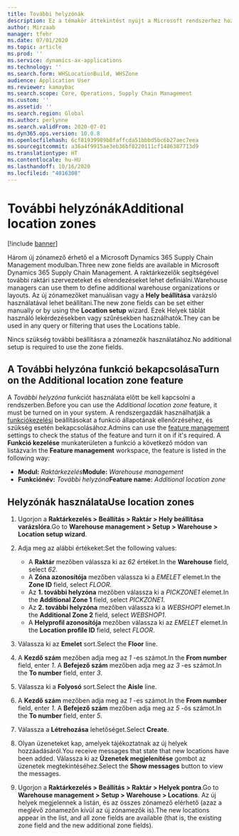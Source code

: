 ```yaml
---
title: További helyzónák
description: Ez a témakör áttekintést nyújt a Microsoft rendszerhez hozzáadott új helyzónákról Dynamics 365 Supply Chain Management.
author: Mirzaab
manager: tfehr
ms.date: 07/01/2020
ms.topic: article
ms.prod: ''
ms.service: dynamics-ax-applications
ms.technology: ''
ms.search.form: WHSLocationBuild, WHSZone
audience: Application User
ms.reviewer: kamaybac
ms.search.scope: Core, Operations, Supply Chain Management
ms.custom: ''
ms.assetid: ''
ms.search.region: Global
ms.author: perlynne
ms.search.validFrom: 2020-07-01
ms.dyn365.ops.version: 10.0.8
ms.openlocfilehash: 6cf81939989b8faffcda51bbbd5bc6b27aec7eea
ms.sourcegitcommit: a36a4f9915ae3eb36bf8220111cf1486387713d9
ms.translationtype: HT
ms.contentlocale: hu-HU
ms.lasthandoff: 10/16/2020
ms.locfileid: "4016308"
---
```

# <a name="additional-location-zones"></a><span data-ttu-id="6b90d-103">További helyzónák</span><span class="sxs-lookup"><span data-stu-id="6b90d-103">Additional location zones</span></span>

[!include [banner](../includes/banner.md)]

<span data-ttu-id="6b90d-104">Három új zónamező érhető el a Microsoft Dynamics 365 Supply Chain Management modulban.</span><span class="sxs-lookup"><span data-stu-id="6b90d-104">Three new zone fields are available in Microsoft Dynamics 365 Supply Chain Management.</span></span> <span data-ttu-id="6b90d-105">A raktárkezelők segítségével további raktári szervezeteket és elrendezéseket lehet definiálni.</span><span class="sxs-lookup"><span data-stu-id="6b90d-105">Warehouse managers can use them to define additional warehouse organizations or layouts.</span></span> <span data-ttu-id="6b90d-106">Az új zónamezőket manuálisan vagy a **Hely beállítása** varázsló használatával lehet beállítani.</span><span class="sxs-lookup"><span data-stu-id="6b90d-106">The new zone fields can be set either manually or by using the **Location setup** wizard.</span></span> <span data-ttu-id="6b90d-107">Ezek Helyek táblát használó lekérdezésekben vagy szűrésekben használhatók.</span><span class="sxs-lookup"><span data-stu-id="6b90d-107">They can be used in any query or filtering that uses the Locations table.</span></span>

<span data-ttu-id="6b90d-108">Nincs szükség további beállításra a zónamezők használatához.</span><span class="sxs-lookup"><span data-stu-id="6b90d-108">No additional setup is required to use the zone fields.</span></span>

## <a name="turn-on-the-additional-location-zone-feature"></a><span data-ttu-id="6b90d-109">A További helyzóna funkció bekapcsolása</span><span class="sxs-lookup"><span data-stu-id="6b90d-109">Turn on the Additional location zone feature</span></span>

<span data-ttu-id="6b90d-110">A *További helyzóna* funkciót használata előtt be kell kapcsolni a rendszerben.</span><span class="sxs-lookup"><span data-stu-id="6b90d-110">Before you can use the *Additional location zone* feature, it must be turned on in your system.</span></span> <span data-ttu-id="6b90d-111">A rendszergazdák használhatják a [funkciókezelési](../../fin-ops-core/fin-ops/get-started/feature-management/feature-management-overview.md) beállításokat a funkció állapotának ellenőrzéséhez, és szükség esetén bekapcsolásához.</span><span class="sxs-lookup"><span data-stu-id="6b90d-111">Admins can use the [feature management](../../fin-ops-core/fin-ops/get-started/feature-management/feature-management-overview.md) settings to check the status of the feature and turn it on if it's required.</span></span> <span data-ttu-id="6b90d-112">A **Funkció kezelése** munkaterületen a funkció a következő módon van listázva:</span><span class="sxs-lookup"><span data-stu-id="6b90d-112">In the **Feature management** workspace, the feature is listed in the following way:</span></span>

- <span data-ttu-id="6b90d-113">**Modul:** *Raktárkezelés*</span><span class="sxs-lookup"><span data-stu-id="6b90d-113">**Module:** *Warehouse management*</span></span>
- <span data-ttu-id="6b90d-114">**Funkciónév:** *További helyzóna*</span><span class="sxs-lookup"><span data-stu-id="6b90d-114">**Feature name:** *Additional location zone*</span></span>

## <a name="use-location-zones"></a><span data-ttu-id="6b90d-115">Helyzónák használata</span><span class="sxs-lookup"><span data-stu-id="6b90d-115">Use location zones</span></span>

1. <span data-ttu-id="6b90d-116">Ugorjon a **Raktárkezelés \> Beállítás \> Raktár \> Hely beállítása varázslóra**.</span><span class="sxs-lookup"><span data-stu-id="6b90d-116">Go to **Warehouse management \> Setup \> Warehouse \> Location setup wizard**.</span></span>
2. <span data-ttu-id="6b90d-117">Adja meg az alábbi értékeket:</span><span class="sxs-lookup"><span data-stu-id="6b90d-117">Set the following values:</span></span>

    - <span data-ttu-id="6b90d-118">A **Raktár** mezőben válassza ki az _62_ értéket.</span><span class="sxs-lookup"><span data-stu-id="6b90d-118">In the **Warehouse** field, select _62_.</span></span>
    - <span data-ttu-id="6b90d-119">A **Zóna azonosítója** mezőben válassza ki a _EMELET_ elemet.</span><span class="sxs-lookup"><span data-stu-id="6b90d-119">In the **Zone ID** field, select _FLOOR_.</span></span>
    - <span data-ttu-id="6b90d-120">Az **1. további helyzóna** mezőben válassza ki a _PICKZONE1_ elemet.</span><span class="sxs-lookup"><span data-stu-id="6b90d-120">In the **Additional Zone 1** field, select _PICKZONE1_.</span></span>
    - <span data-ttu-id="6b90d-121">Az **2. további helyzóna** mezőben válassza ki a _WEBSHOP1_ elemet.</span><span class="sxs-lookup"><span data-stu-id="6b90d-121">In the **Additional Zone 2** field, select _WEBSHOP1_.</span></span>
    - <span data-ttu-id="6b90d-122">A **Helyprofil azonosítója** mezőben válassza ki az _EMELET_ elemet.</span><span class="sxs-lookup"><span data-stu-id="6b90d-122">In the **Location profile ID** field, select _FLOOR_.</span></span>

3. <span data-ttu-id="6b90d-123">Válassza ki az **Emelet** sort.</span><span class="sxs-lookup"><span data-stu-id="6b90d-123">Select the **Floor** line.</span></span>
4. <span data-ttu-id="6b90d-124">A **Kezdő szám** mezőben adja meg az _1_ -es számot.</span><span class="sxs-lookup"><span data-stu-id="6b90d-124">In the **From number** field, enter _1_.</span></span> <span data-ttu-id="6b90d-125">A **Befejező szám** mezőben adja meg az _3_ -es számot.</span><span class="sxs-lookup"><span data-stu-id="6b90d-125">In the **To number** field, enter _3_.</span></span>
5. <span data-ttu-id="6b90d-126">Válassza ki a **Folyosó** sort.</span><span class="sxs-lookup"><span data-stu-id="6b90d-126">Select the **Aisle** line.</span></span>
6. <span data-ttu-id="6b90d-127">A **Kezdő szám** mezőben adja meg az _1_ -es számot.</span><span class="sxs-lookup"><span data-stu-id="6b90d-127">In the **From number** field, enter _1_.</span></span> <span data-ttu-id="6b90d-128">A **Befejező szám** mezőben adja meg az _5_ -ös számot.</span><span class="sxs-lookup"><span data-stu-id="6b90d-128">In the **To number** field, enter _5_.</span></span>
7. <span data-ttu-id="6b90d-129">Válassza a **Létrehozása** lehetőséget.</span><span class="sxs-lookup"><span data-stu-id="6b90d-129">Select **Create**.</span></span>
8. <span data-ttu-id="6b90d-130">Olyan üzeneteket kap, amelyek tájékoztatnak az új helyek hozzáadásáról.</span><span class="sxs-lookup"><span data-stu-id="6b90d-130">You receive messages that state that new locations have been added.</span></span> <span data-ttu-id="6b90d-131">Válassza ki az **Üzenetek megjelenítése** gombot az üzenetek megtekintéséhez.</span><span class="sxs-lookup"><span data-stu-id="6b90d-131">Select the **Show messages** button to view the messages.</span></span>
9. <span data-ttu-id="6b90d-132">Ugorjon a **Raktárkezelés \> Beállítás \> Raktár \> Helyek pontra**.</span><span class="sxs-lookup"><span data-stu-id="6b90d-132">Go to **Warehouse management \> Setup \> Warehouse \> Locations**.</span></span> <span data-ttu-id="6b90d-133">Az új helyek megjelennek a listán, és az összes zónamező elérhető (azaz a meglévő zónamezőn kívül az új zónamezők is).</span><span class="sxs-lookup"><span data-stu-id="6b90d-133">The new locations appear in the list, and all zone fields are available (that is, the existing zone field and the new additional zone fields).</span></span>
